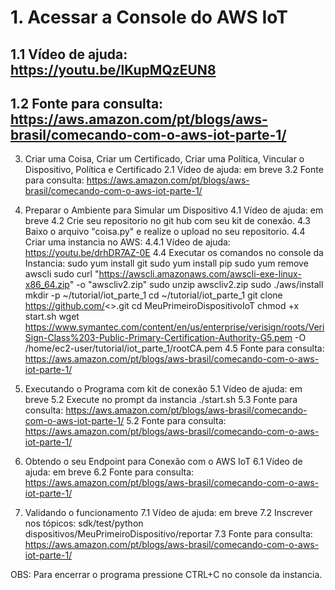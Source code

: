 # 1. Acessar a Console do AWS IoT
   ## 1.1 Vídeo de ajuda: https://youtu.be/lKupMQzEUN8
   ## 1.2 Fonte para consulta: https://aws.amazon.com/pt/blogs/aws-brasil/comecando-com-o-aws-iot-parte-1/

3. Criar uma Coisa,  Criar um Certificado, Criar uma Política, Vincular o Dispositivo, Política e Certificado
   2.1 Vídeo de ajuda: em breve
   3.2 Fonte para consulta: https://aws.amazon.com/pt/blogs/aws-brasil/comecando-com-o-aws-iot-parte-1/

4. Preparar o Ambiente para Simular um Dispositivo
   4.1 Vídeo de ajuda: em breve
   4.2 Crie seu repositorio no git hub com seu kit de conexão.
   4.3 Baixo o arquivo "coisa.py" e realize o upload no seu repositorio.
   4.4 Criar uma instancia no AWS:
     4.4.1 Vídeo de ajuda: https://youtu.be/drhDR7AZ-0E
   4.4 Executar os comandos no console da Instancia:
    sudo yum install git
    sudo yum install pip
    sudo yum remove awscli
    sudo curl "https://awscli.amazonaws.com/awscli-exe-linux-x86_64.zip" -o "awscliv2.zip"
    sudo unzip awscliv2.zip
    sudo ./aws/install
    mkdir -p ~/tutorial/iot_parte_1
    cd ~/tutorial/iot_parte_1
    git clone https://github.com/<<seurepositoriogithub>>.git 
    cd MeuPrimeiroDispositivoIoT
    chmod +x start.sh
    wget https://www.symantec.com/content/en/us/enterprise/verisign/roots/VeriSign-Class%203-Public-Primary-Certification-Authority-G5.pem -O /home/ec2-user/tutorial/iot_parte_1/rootCA.pem
   4.5 Fonte para consulta: https://aws.amazon.com/pt/blogs/aws-brasil/comecando-com-o-aws-iot-parte-1/

6. Executando o Programa com kit de conexão
   5.1 Vídeo de ajuda: em breve
   5.2 Execute no prompt da instancia
   ./start.sh
   5.3 Fonte para consulta: https://aws.amazon.com/pt/blogs/aws-brasil/comecando-com-o-aws-iot-parte-1/
   5.2 Fonte para consulta: https://aws.amazon.com/pt/blogs/aws-brasil/comecando-com-o-aws-iot-parte-1/

7. Obtendo o seu Endpoint para Conexão com o AWS IoT
  6.1 Vídeo de ajuda: em breve
  6.2 Fonte para consulta: https://aws.amazon.com/pt/blogs/aws-brasil/comecando-com-o-aws-iot-parte-1/

8. Validando o funcionamento
  7.1 Vídeo de ajuda: em breve
  7.2 Inscrever nos tópicos:
    sdk/test/python
    dispositivos/MeuPrimeiroDispositivo/reportar
  7.3 Fonte para consulta: https://aws.amazon.com/pt/blogs/aws-brasil/comecando-com-o-aws-iot-parte-1/
   
OBS: Para encerrar o programa pressione CTRL+C no console da instancia.
